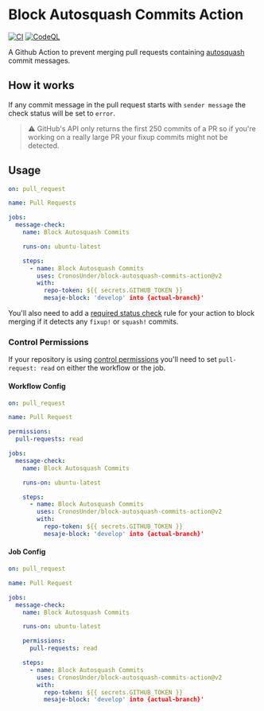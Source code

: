 # Block Autosquash Commits Action

[![CI](https://github.com/CronosUnder/block-autosquash-commits-action/actions/workflows/ci.yml/badge.svg?branch=main)](https://github.com/CronosUnder/block-autosquash-commits-action/actions/workflows/ci.yml) [![CodeQL](https://github.com/CronosUnder/block-autosquash-commits-action/actions/workflows/codeql-analysis.yml/badge.svg?branch=main)](https://github.com/CronosUnder/block-autosquash-commits-action/actions/workflows/codeql-analysis.yml)

A Github Action to prevent merging pull requests containing [autosquash](https://git-scm.com/docs/git-rebase#git-rebase---autosquash) commit messages.

## How it works

If any commit message in the pull request starts with `sender message` the check status will be set to `error`.

> ⚠️ GitHub's API only returns the first 250 commits of a PR so if you're working on a really large PR your fixup commits might not be detected.

## Usage

```yaml
on: pull_request

name: Pull Requests

jobs:
  message-check:
    name: Block Autosquash Commits

    runs-on: ubuntu-latest

    steps:
      - name: Block Autosquash Commits
        uses: CronosUnder/block-autosquash-commits-action@v2
        with:
          repo-token: ${{ secrets.GITHUB_TOKEN }}
          mesaje-block: 'develop' into {actual-branch}'
```

You'll also need to add a [required status check](https://help.github.com/en/articles/enabling-required-status-checks) rule for your action to block merging if it detects any `fixup!` or `squash!` commits.

### Control Permissions

If your repository is using [control permissions](https://github.blog/changelog/2021-04-20-github-actions-control-permissions-for-github_token/) you'll need to set `pull-request: read` on either the workflow or the job.

#### Workflow Config

```yaml
on: pull_request

name: Pull Request

permissions:
  pull-requests: read

jobs:
  message-check:
    name: Block Autosquash Commits

    runs-on: ubuntu-latest

    steps:
      - name: Block Autosquash Commits
        uses: CronosUnder/block-autosquash-commits-action@v2
        with:
          repo-token: ${{ secrets.GITHUB_TOKEN }}
          mesaje-block: 'develop' into {actual-branch}'
```

#### Job Config

```yaml
on: pull_request

name: Pull Request

jobs:
  message-check:
    name: Block Autosquash Commits

    runs-on: ubuntu-latest

    permissions:
      pull-requests: read

    steps:
      - name: Block Autosquash Commits
        uses: CronosUnder/block-autosquash-commits-action@v2
        with:
          repo-token: ${{ secrets.GITHUB_TOKEN }}
          mesaje-block: 'develop' into {actual-branch}'
```
